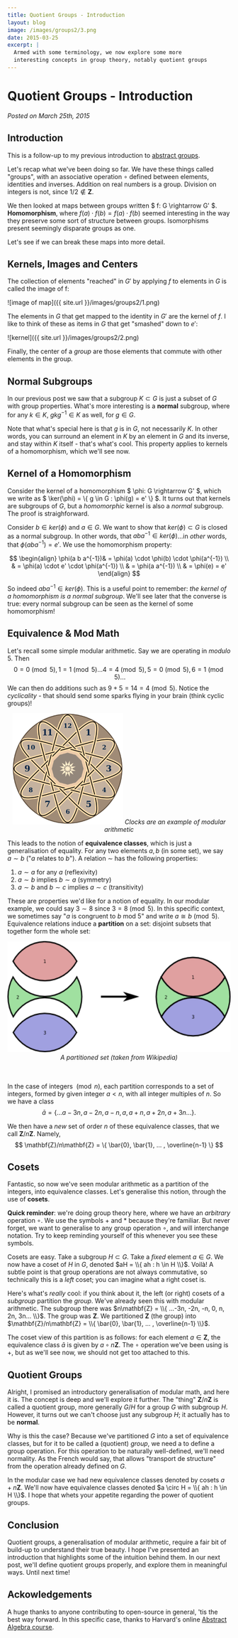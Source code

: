 ```yaml
---
title: Quotient Groups - Introduction
layout: blog
image: /images/groups2/3.png
date: 2015-03-25
excerpt: |
  Armed with some terminology, we now explore some more
  interesting concepts in group theory, notably quotient groups
---
```



# Quotient Groups - Introduction

_Posted on March 25th, 2015_


## Introduction

This is a follow-up to my previous introduction
to [abstract groups](/mathematics/2015-02-26-groups.html).

Let's recap what we've been doing so far. We have these things called "groups", with
an associative operation $\circ$ defined between elements, identities and
inverses. Addition on real numbers is a group. Division on integers is not, since $1/2 \notin \mathbf{Z}$.

We then looked at maps between groups written $ f: G \rightarrow G' $. **Homomorphism**,
where $f(a) \cdot f(b) = f(a) \cdot f(b)$ seemed interesting in the way they preserve some
sort of structure between groups. Isomorphisms present seemingly disparate groups as one.

Let's see if we can break these maps into more detail.

## Kernels, Images and Centers

The collection of elements "reached" in $G'$ by applying $f$ to elements in $G$ is called the image of f:

![image of map]({{ site.url }}/images/groups2/1.png)

The elements in $G$ that get mapped to the identity in $G'$ are the kernel of $f$. I like to think of these as items in $G$ that get "smashed" down to $e'$:

![kernel]({{ site.url }}/images/groups2/2.png)

Finally, the center of a _group_ are those elements that commute with other elements in the group.

## Normal Subgroups

In our previous post we saw that a subgroup $K \subset G$ is just a subset of $G$ with group properties. What's more interesting is a **normal** subgroup, where for any $k \in K$, $g k g^{-1} \in K$ as well, for $g \in G$.

Note that what's special here is that $g$ is in $G$, not necessarily $K$. In other words, you can surround an element in $K$ by an element in $G$ and its inverse, and stay within $K$ itself - that's what's cool. This property applies to kernels of a homomorphism, which we'll see now.


## Kernel of a Homomorphism

Consider the kernel of a homomorphism $ \phi: G \rightarrow G' $, which we write as
$ \ker(\phi) = \\{ g \in G : \phi(g) = e' \\} $. It turns out that kernels are subgroups of $G$, but a _homomorphic_ kernel is also a _normal_ subgroup. The proof is straighforward.

Consider $b \in ker(\phi)$ and $a \in G$. We want to show that $ker(\phi) \subset G$ is closed as a normal subgroup. In other words, that $a b a^{-1} \in ker(\phi)$...in _other_ words, that $\phi(a b a^{-1}) = e'$. We use the homomorphism property:

$$
\begin{align}
	\phi(a b a^{-1})& = \phi(a) \cdot \phi(b) \cdot \phi(a^{-1}) \\
	& = \phi(a) \cdot e' \cdot \phi(a^{-1}) \\
	& = \phi(a a^{-1}) \\
	& = \phi(e) = e'
\end{align}
$$

So indeed $a b a^{-1} \in ker(\phi)$. This is a useful point to remember: _the kernel of a homomorphism is a normal subgroup_. We'll see later that the converse is true: every normal subgroup can be seen as the kernel of some homomorphism!


## Equivalence & Mod Math

<!-- todo prime order groups -->

Let's recall some simple modular arithmetic. Say we are operating in _modulo_ 5. Then
$$0 = 0 \pmod 5, 1 = 1 \pmod 5...4 = 4 \pmod5, 5 = 0 \pmod 5, 6 = 1 \pmod 5...$$
We can then do additions such as $9 + 5 = 14 = 4 \pmod 5$. Notice the _cyclicality_ - that should send some sparks flying in your brain (think cyclic groups)!


<center>
	<img src="/images/groups2/3.png" style="height: 250px;" />
	<em>Clocks are an example of modular arithmetic</em>
</center>


This leads to the notion of **equivalence classes**, which is just a generalisation of equality. For any two elements $a, b$ (in some set), we say $a \sim b$ ("$a$ relates to $b$"). A relation $\sim$ has the following properties:

1. $a \sim a$ for any $a$ (reflexivity)
2. $a \sim b$ implies $b  \sim  a$ (symmetry)
3. $a \sim b$ and $b \sim c$ implies $a \sim c$ (transitivity)

These are properties we'd like for a notion of equality. In our modular example, we could say $3 \sim 8$ since $3 = 8 \pmod 5$. In this specific context, we sometimes say "$a$ is congruent to $b$ mod 5" and write $a \cong b \pmod 5$. Equivalence relations induce a **partition** on a set: disjoint subsets that together form the whole set:


<center>
	<img src="/images/groups2/4.png" style="height: 250px;" />
	<div><em>A partitioned set (taken from Wikipedia)</em></div>
	<br /><br />
</center>

In the case of integers $\pmod n$, each partition corresponds to a set of integers, formed by given integer $a < n$, with all integer multiples of $n$. So we have a class
$$
	\bar{a} = \{  ...a-3n, a-2n, a-n, a, a + n, a + 2n, a + 3n... \}.
$$

We then have a _new_ set of order $n$ of these equivalence classes, that we call
$\mathbf{Z}/n\mathbf{Z}$. Namely,
$$
	\mathbf{Z}/n\mathbf{Z} = \{ \bar{0}, \bar{1}, ... , \overline{n-1} \}
$$


## Cosets

Fantastic, so now we've seen modular arithmetic as a partition of the integers, into equivalence classes. Let's generalise this notion, through the use of **cosets**.

**Quick reminder**: we're doing group theory here, where we have an _arbitrary_ operation $\circ$. We use the symbols $+$ and $*$ because they're familiar. But never forget, we want to generalise to any group operation $\circ$, and will interchange notation. Try to keep reminding yourself of this whenever you see these symbols.

Cosets are easy. Take a subgroup $H \subset G$. Take a _fixed_ element $a \in G$. We now have a coset of $H$ in $G$, denoted $aH = \\{ ah : h \in H \\}$. Voilà! A subtle point is that group operations are not always commutative, so technically this is a _left_ coset; you can imagine what a right coset is.

Here's what's _really_ cool: if you think about it, the left (or right) cosets of a _subgroup_ partition the _group_. We've already seen this with modular arithmetic. The subgroup there was $n\mathbf{Z} = \\{ ...-3n, -2n, -n, 0, n, 2n, 3n... \\}$. The group was
$\mathbf{Z}$. We partitioned $\mathbf{Z}$ (the group) into $\mathbf{Z}/n\mathbf{Z} = \\{ \bar{0}, \bar{1}, ... , \overline{n-1} \\}$.

The coset view of this partition is as follows: for each element $a \in \mathbf{Z}$, the equivalence class $\bar{a}$ is given by $a \circ n\mathbf{Z}$. The $\circ$ operation we've been using is $+$, but as we'll see now, we should not get too attached to this.


## Quotient Groups

Alright, I promised an introductory generalisation of modular math, and here it is. The concept is deep and we'll explore it further. The "thing" $\mathbf{Z}/n\mathbf{Z}$ is called a quotient group, more generally $G / H$ for a group $G$ with subgroup $H$. However, it turns out we can't choose just any subgroup $H$; it actually has to be
**normal**.

Why is this the case? Because we've partitioned $G$ into a set of equivalence classes, but for it to be called a (quotient) _group_, we need a to define a group operation. For this operation to be naturally well-defined, we'll need normality. As the French would say, that allows "transport de structure" from the operation already defined on $G$.

In the modular case we had new equivalence classes denoted by cosets $a + n\mathbf{Z}$. We'll now have equivalence classes denoted $a \circ H = \\{ ah : h \in H \\}$. I hope that whets your appetite regarding the power of quotient groups.


## Conclusion

Quotient groups, a generalisation of modular arithmetic, require a fair bit of build-up to understand their true beauty. I hope I've presented an introduction that highlights some of the intuition behind them. In our next post, we'll define quotient groups properly, and explore them in meaningful ways. Until next time!


## Ackowledgements

A huge thanks to anyone contributing to open-source in general, 'tis the best
way forward. In this specific case, thanks to Harvard's online
[Abstract Algebra course](http://www.extension.harvard.edu/open-learning-initiative/abstract-algebra).
